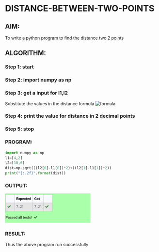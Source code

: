 # DISTANCE-BETWEEN-TWO-POINTS

## AIM:
To write a python program to find the distance two 2 points
## ALGORITHM:
### Step 1: start
### Step 2: import numpy as np
### Step 3: get a input for l1,l2 
Substitute the values in the distance formula  ![formula](/formula.jpg)
### Step 4: print the value for  distance in 2 decimal points
### Step 5: stop
### PROGRAM:
~~~ python
import numpy as np
l1=[4,2]
l2=[10,6]
dist=np.sqrt(((l2[0]-l1[0])*2)+((l2[1]-l1[1])*2))
print("{:.2f}".format(dist))
~~~
  


### OUTPUT:
![output](./distance2.png)


### RESULT:
Thus the above program run successfully
